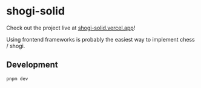 # shogi-solid

Check out the project live at [shogi-solid.vercel.app](shogi-solid.vercel.app)!

Using frontend frameworks is probably the easiest way to implement chess / shogi. 

## Development

```
pnpm dev
```